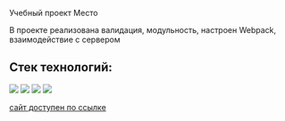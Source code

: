 Учебный проект Место

В проекте реализована валидация, модульность, настроен Webpack, взаимодействие с сервером

<h2>Стек технологий:</h2>
<img src="https://img.shields.io/badge/HTML-6CADDF?style=for-the-badge&logo=HTML5&logoColor=000000"/>
<img src="https://img.shields.io/badge/CSS3-6CADDF?style=for-the-badge&logo=CSS3&logoColor=000000"/>
<img src="https://img.shields.io/badge/Git-6CADDF?style=for-the-badge&logo=Git&logoColor=000000"/>
<img src="https://img.shields.io/badge/JavaScript-6CADDF?style=for-the-badge&logo=JavaScript&logoColor=000000"/>

[сайт доступен по ссылке](https://katkovatanya.github.io/mesto-project/)

